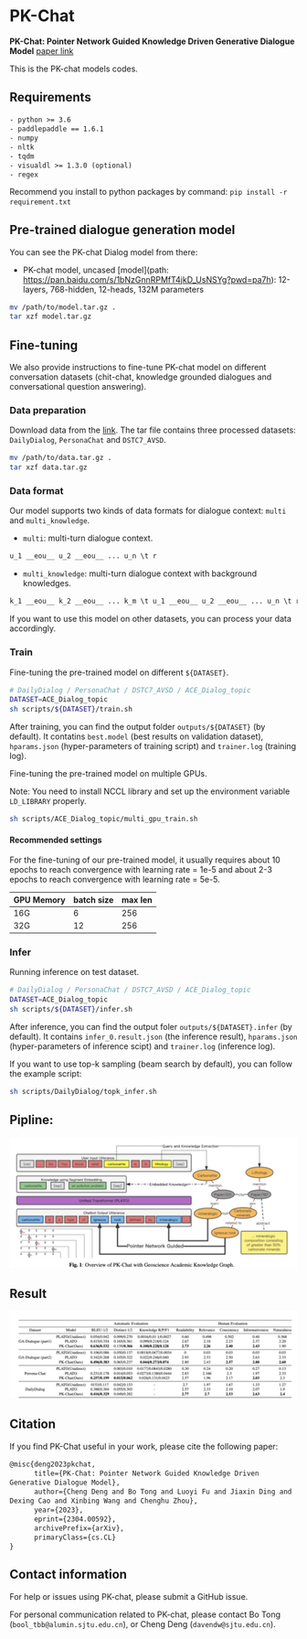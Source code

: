 # PK-Chat
**PK-Chat: Pointer Network Guided Knowledge Driven Generative Dialogue Model**
[paper link](https://arxiv.org/abs/2304.00592)

 This is the PK-chat models codes.

## Requirements
```
- python >= 3.6
- paddlepaddle == 1.6.1
- numpy
- nltk
- tqdm
- visualdl >= 1.3.0 (optional)
- regex
```
Recommend you install to python packages by command: `pip install -r requirement.txt`

## Pre-trained dialogue generation model
You can see the PK-chat Dialog model from there:
* PK-chat model, uncased [model](path: https://pan.baidu.com/s/1bNzGnnRPMfT4jkD_UsNSYg?pwd=pa7h): 12-layers, 768-hidden, 12-heads, 132M parameters

```bash
mv /path/to/model.tar.gz .
tar xzf model.tar.gz
```

## Fine-tuning
We also provide instructions to fine-tune PK-chat model on different conversation datasets (chit-chat, knowledge grounded dialogues and conversational question answering).

### Data preparation
Download data from the [link](https://baidu-nlp.bj.bcebos.com/PLATO/data.tar.gz).
The tar file contains three processed datasets: `DailyDialog`, `PersonaChat` and `DSTC7_AVSD`.
```bash
mv /path/to/data.tar.gz .
tar xzf data.tar.gz
```

### Data format
Our model supports two kinds of data formats for dialogue context: `multi` and `multi_knowledge`.
* `multi`: multi-turn dialogue context.
```txt
u_1 __eou__ u_2 __eou__ ... u_n \t r
```
* `multi_knowledge`: multi-turn dialogue context with background knowledges.
```txt
k_1 __eou__ k_2 __eou__ ... k_m \t u_1 __eou__ u_2 __eou__ ... u_n \t r
```

If you want to use this model on other datasets, you can process your data accordingly.

### Train
Fine-tuning the pre-trained model on different `${DATASET}`.
```bash
# DailyDialog / PersonaChat / DSTC7_AVSD / ACE_Dialog_topic
DATASET=ACE_Dialog_topic
sh scripts/${DATASET}/train.sh
```
After training, you can find the output folder `outputs/${DATASET}` (by default). It contatins `best.model` (best results on validation dataset), `hparams.json` (hyper-parameters of training script) and `trainer.log` (training log).


Fine-tuning the pre-trained model on multiple GPUs.

Note: You need to install NCCL library and set up the environment variable `LD_LIBRARY` properly.
```bash
sh scripts/ACE_Dialog_topic/multi_gpu_train.sh
```

#### Recommended settings

For the fine-tuning of our pre-trained model, it usually requires about 10 epochs to reach convergence with learning rate = 1e-5 and about 2-3 epochs to reach convergence with learning rate = 5e-5.

GPU Memory | batch size | max len
------|------|------
16G | 6 | 256
32G | 12 | 256

### Infer
Running inference on test dataset.
```bash
# DailyDialog / PersonaChat / DSTC7_AVSD / ACE_Dialog_topic
DATASET=ACE_Dialog_topic
sh scripts/${DATASET}/infer.sh

```
After inference, you can find the output foler `outputs/${DATASET}.infer` (by default). It contains `infer_0.result.json` (the inference result), `hparams.json` (hyper-parameters of inference scipt) and `trainer.log` (inference log).

If you want to use top-k sampling (beam search by default), you can follow the example script:
```bash
sh scripts/DailyDialog/topk_infer.sh
```

## Pipline:
![./png/model.jpg](./png/model.jpg)

## Result
![./png/result.jpg](./png/result.jpg)

## Citation
If you find PK-Chat useful in your work, please cite the following paper:
```
@misc{deng2023pkchat,
      title={PK-Chat: Pointer Network Guided Knowledge Driven Generative Dialogue Model}, 
      author={Cheng Deng and Bo Tong and Luoyi Fu and Jiaxin Ding and Dexing Cao and Xinbing Wang and Chenghu Zhou},
      year={2023},
      eprint={2304.00592},
      archivePrefix={arXiv},
      primaryClass={cs.CL}
}
```
 

## Contact information
For help or issues using PK-chat, please submit a GitHub issue.

For personal communication related to PK-chat, please contact Bo Tong (`bool_tbb@alumin.sjtu.edu.cn`), or Cheng Deng (`davendw@sjtu.edu.cn`).
